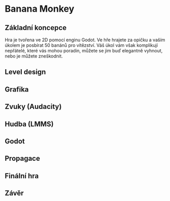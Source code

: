 # Banana Monkey

## Základní koncepce
Hra je tvořena ve 2D pomocí enginu Godot. Ve hře hrajete za opičku a vaším úkolem je posbírat 50 banánů pro vítězství. Váš úkol vám však komplikují nepřátelé, které vás mohou poradin, můžete se jim buď elegantně vyhnout, nebo je můžete zneškodnit.

## Level design

## Grafika

## Zvuky (Audacity)

## Hudba (LMMS)

## Godot

## Propagace

## Finální hra

## Závěr
